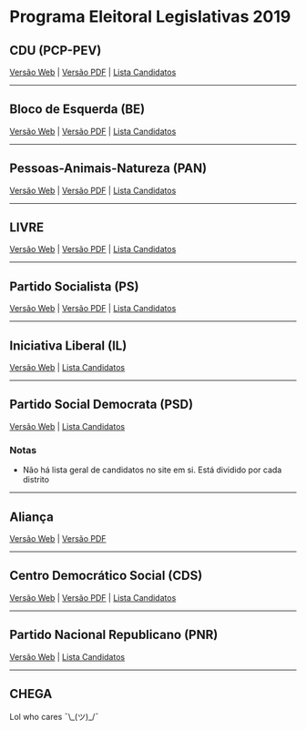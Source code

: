 # **Programa Eleitoral Legislativas 2019**

## **CDU** (PCP-PEV)

[Versão Web](https://www.cdu.pt/2019/programa-eleitoral-do-pcp) | [Versão PDF](https://www.cdu.pt/2019/pdf/programa_eleitoral_pcp.pdf) | [Lista Candidatos](https://www.cdu.pt/2019/candidatos)

---

## **Bloco de Esquerda** (BE)

[Versão Web](https://programa2019.bloco.org/) | [Versão PDF](https://programa2019.bloco.org/images/programa-sem-fotos.pdf) | [Lista Candidatos](https://www.bloco.org/not%C3%ADcias/elei%C3%A7%C3%B5es/item/3416-listas-da-candidatura-do-bloco-%C3%A0s-elei%C3%A7%C3%B5es-legislativas-2019.html)

---

## **Pessoas-Animais-Natureza** (PAN)

[Versão Web](https://pan.com.pt/eleicoes/eleicoes-legislativas-2019/programa-eleitoral/) | [Versão PDF](https://pan.com.pt/files/uploads/2019/09/ProgramaPAN_Impressao_Legislastivas2019.pdf) | [Lista Candidatos](https://www.pan.com.pt/pan-anuncia-cabecas-de-lista-para-as-eleicoes-legislativas/)

---

## **LIVRE**

[Versão Web](https://programa.partidolivre.pt/) | [Versão PDF](https://partidolivre.pt/wp-content/uploads/2019/08/Programa-Eleitoral-LIVRE-Legislativas-2019.pdf) | [Lista Candidatos](https://partidolivre.pt/legislativas2019) 

---

## **Partido Socialista** (PS)

[Versão Web](https://todosdecidem.ps.pt/) | [Versão PDF](https://gabinetedeestudos.ps.pt/wp-content/uploads/2019/07/Programa-Eleitoral-PS-2019.pdf) | [Lista Candidatos](https://ps.pt/index.php/2019/07/23/candidatos-a-deputados-pelo-partido-socialista/) 

---

## **Iniciativa Liberal** (IL)

[Versão Web](https://iniciativaliberal.pt/legislativas2019/) | [Lista Candidatos](https://iniciativaliberal.pt/iniciativa-liberal-apresenta-cabecas-de-lista-para-legislativas/)

---

## **Partido Social Democrata** (PSD)

[Versão Web](https://www.psd.pt/#propostas) | [Lista Candidatos](http://www.psd.pt/legislativas-2019/) 

### **Notas**

- Não há lista geral de candidatos no site em si. Está dividido por cada distrito

---

## **Aliança**

[Versão Web](https://partidoalianca.pt/eleicoes-europeias-2019/) | [Versão PDF](https://partidoalianca.pt/wp-content/uploads/2019/07/PROGRAMA-BASE-ALIAN%C3%87A-JULHO-2019-1.pdf)

---

## **Centro Democrático Social** (CDS)

[Versão Web](https://www.cds.pt/) | [Versão PDF](https://fazsentido.cds.pt/assets/programaeleitoral_legislativascds19.pdf) | [Lista Candidatos](https://fazsentido.cds.pt/candidatos.html)

---

## **Partido Nacional Republicano** (PNR)

[Versão Web](http://www.pnr.pt/programa-politico/) | [Lista Candidatos](http://www.pnr.pt/2019/08/cabecas-de-lista-do-pnr/)

---

## **CHEGA**

Lol who cares ¯\\\_(ツ)\_/¯
